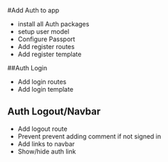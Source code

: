 #Add Auth to app
* install all Auth packages 
* setup user model
* Configure Passport
* Add register routes
* Add register template

##Auth Login
* Add login routes
* Add login template

## Auth Logout/Navbar
* Add logout route
* Prevent prevent adding comment if not signed in
* Add links to navbar
* Show/hide auth link 